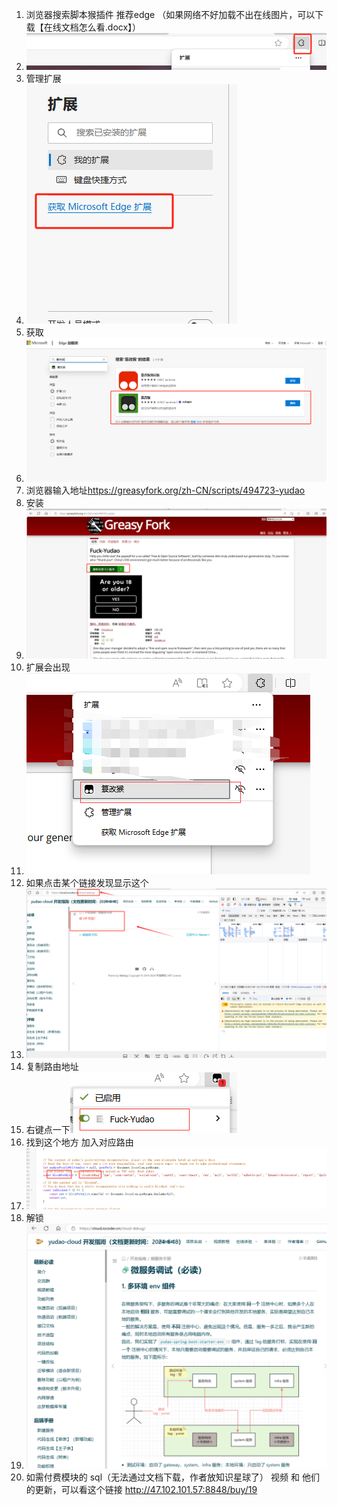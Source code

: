 ﻿1. 浏览器搜索脚本猴插件 推荐edge （如果网络不好加载不出在线图片，可以下载【在线文档怎么看.docx】）
1. ![](在线文档怎么看.001.png)
1. 管理扩展
1. ![](在线文档怎么看.002.png)
1. 获取
1. ![](在线文档怎么看.003.png)
1. 浏览器输入地址<https://greasyfork.org/zh-CN/scripts/494723-yudao>
1. 安装
1. ![](在线文档怎么看.004.png)
1. 扩展会出现
1. ![](在线文档怎么看.005.png)
1. 如果点击某个链接发现显示这个
1. ![](在线文档怎么看.006.png)
1. 复制路由地址
1. 右键点一下![](在线文档怎么看.007.png)
1. 找到这个地方 加入对应路由
1. ![](在线文档怎么看.008.png)
1. 解锁
1. ![](在线文档怎么看.009.png)
2. 如需付费模块的 sql（无法通过文档下载，作者放知识星球了） 视频 和 他们的更新，可以看这个链接 http://47.102.101.57:8848/buy/19
